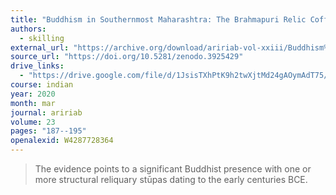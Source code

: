 ```yaml
---
title: "Buddhism in Southernmost Maharashtra: The Brahmapuri Relic Coffer and Its Inscription"
authors:
  - skilling
external_url: "https://archive.org/download/aririab-vol-xxiii/Buddhism%20in%20Southernmost%20Maharashtra.pdf"
source_url: "https://doi.org/10.5281/zenodo.3925429"
drive_links:
  - "https://drive.google.com/file/d/1JsisTXhPtK9h2twXjtMd24gAOymAdT75/view?usp=drivesdk"
course: indian
year: 2020
month: mar
journal: aririab
volume: 23
pages: "187--195"
openalexid: W4287728364
---
```


> The evidence points to a significant Buddhist presence with one or more structural reliquary stūpas dating to the early centuries BCE.


